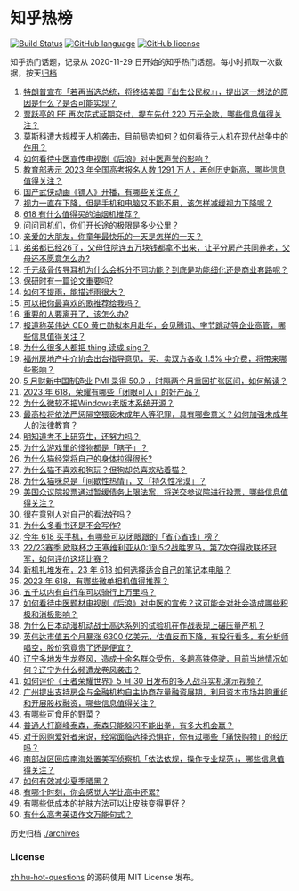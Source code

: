 # 知乎热榜
[![Build Status](https://github.com/ToWeLong/zhihu-hot-questions/workflows/CI/badge.svg)](https://github.com/ToWeLong/zhihu-hot-questions/actions)
[![GitHub language](https://img.shields.io/badge/language-golang-orange.svg)](https://golang.org/)
[![GitHub license](https://img.shields.io/github/license/ToWeLong/zhihu-hot-questions)](https://github.com/ToWeLong/zhihu-hot-questions/blob/main/LICENSE)

知乎热门话题，记录从 2020-11-29 日开始的知乎热门话题。每小时抓取一次数据，按天[归档](./archives)

<!-- BEGIN -->

1. [特朗普宣布「若再当选总统，将终结美国『出生公民权』」，提出这一想法的原因是什么？是否可能实现？](https://www.zhihu.com/question/604042043)
1. [贾跃亭的 FF 再次花式延期交付，提车先付 220 万元全款，哪些信息值得关注？](https://www.zhihu.com/question/604057913)
1. [莫斯科遭大规模无人机袭击，目前局势如何？如何看待无人机在现代战争中的作用？](https://www.zhihu.com/question/604170757)
1. [如何看待中医宣传电视剧《后浪》对中医声誉的影响？](https://www.zhihu.com/question/602238708)
1. [教育部表示 2023 年全国高考报名人数 1291 万人，再创历史新高，哪些信息值得关注？](https://www.zhihu.com/question/604181829)
1. [国产武侠动画《镖人》开播，有哪些关注点？](https://www.zhihu.com/question/604055033)
1. [视力一直在下降，但是手机和电脑又不能不用，该怎样减缓视力下降呢？](https://www.zhihu.com/question/604228361)
1. [618 有什么值得买的油烟机推荐？](https://www.zhihu.com/question/604195674)
1. [问问司机们，你们开长途的极限是多少公里？](https://www.zhihu.com/question/601256527)
1. [亲爱的大朋友，你童年最快乐的一天是怎样的一天？](https://www.zhihu.com/question/603835706)
1. [弟弟都已经26了，父母住院连五万块钱都拿不出来，让平分房产共同养老，父母还不愿意怎么办?](https://www.zhihu.com/question/603629045)
1. [千元级骨传导耳机为什么会拆分不同功能？到底是功能细化还是商业套路呢？](https://www.zhihu.com/question/600200868)
1. [保研时有一篇论文重要吗?](https://www.zhihu.com/question/595882250)
1. [如何不提雨，能描述雨很大？](https://www.zhihu.com/question/603676744)
1. [可以把你最喜欢的歌推荐给我吗？](https://www.zhihu.com/question/604234859)
1. [重要的人要离开了，该怎么办?](https://www.zhihu.com/question/603809143)
1. [报道称英伟达 CEO 黄仁勋拟本月赴华，会见腾讯、字节跳动等企业高管，哪些信息值得关注？](https://www.zhihu.com/question/604175403)
1. [为什么很多人都把 thing 读成 sing？](https://www.zhihu.com/question/592089213)
1. [福州房地产中介协会出台指导意见，买、卖双方各收 1.5% 中介费，将带来哪些影响？](https://www.zhihu.com/question/604212660)
1. [5 月财新中国制造业 PMI 录得 50.9 ，时隔两个月重回扩张区间，如何解读？](https://www.zhihu.com/question/604184178)
1. [2023 年 618，荣耀有哪些「闭眼可入」的好产品？](https://www.zhihu.com/question/604174705)
1. [为什么微软不把Windows老版本系统开源？](https://www.zhihu.com/question/479791391)
1. [最高检将依法严惩隔空猥亵未成年人等犯罪，具有哪些意义？如何加强未成年人的法律教育？](https://www.zhihu.com/question/604031386)
1. [明知道考不上研究生，还努力吗？](https://www.zhihu.com/question/601951196)
1. [为什么游戏里的怪物都是「瞎子」？](https://www.zhihu.com/question/603928800)
1. [为什么猫经常将自己的身体拉得很长?](https://www.zhihu.com/question/588627524)
1. [为什么猫不喜欢和狗玩？但狗却总喜欢粘着猫？](https://www.zhihu.com/question/586930546)
1. [为什么猫咪总是「间歇性热情」，又「持久性冷漠」？](https://www.zhihu.com/question/602806819)
1. [美国众议院投票通过暂缓债务上限法案，将送交参议院进行投票，哪些信息值得关注？](https://www.zhihu.com/question/604181201)
1. [很在意别人对自己的看法好吗？](https://www.zhihu.com/question/603506295)
1. [为什么多看书还是不会写作?](https://www.zhihu.com/question/598833148)
1. [今年 618 买手机，有哪些可以闭眼跟的「省心省钱」榜？](https://www.zhihu.com/question/604001584)
1. [22/23赛季 欧联杯之王塞维利亚从0:1到5:2战胜罗马，第7次夺得欧联杯冠军，如何评价这场比赛？](https://www.zhihu.com/question/604164996)
1. [新机扎堆发布，23 年 618 如何选择适合自己的笔记本电脑？](https://www.zhihu.com/question/604133203)
1. [2023 年 618，有哪些微单相机值得推荐？](https://www.zhihu.com/question/604133278)
1. [五千以内有自行车可以骑行上万里吗？](https://www.zhihu.com/question/602070946)
1. [如何看待中医题材电视剧《后浪》对中医的宣传？这可能会对社会造成哪些积极和消极影响？](https://www.zhihu.com/question/600901972)
1. [为什么日本动漫机动战士高达系列的试验机在作战表现上碾压量产机？](https://www.zhihu.com/question/511979507)
1. [英伟达市值五个月暴涨 6300 亿美元，估值反而下降，有投行看多，有分析师唱空，股价究竟贵了还是便宜？](https://www.zhihu.com/question/604176047)
1. [辽宁多地发生龙卷风，造成十余名群众受伤，多趟高铁停驶，目前当地情况如何？辽宁为什么频遭龙卷风袭击？](https://www.zhihu.com/question/604253484)
1. [如何评价《王者荣耀世界》5 月 30 日发布的多人战斗实机演示视频？](https://www.zhihu.com/question/603940332)
1. [广州提出支持房企与金融机构自主协商存量融资展期，利用资本市场并购重组和开展股权融资，哪些信息值得关注？](https://www.zhihu.com/question/604118435)
1. [有哪些可食用的野菜？](https://www.zhihu.com/question/24260689)
1. [普通人打巅峰泰森，泰森只能躲闪不能出拳，有多大机会赢？](https://www.zhihu.com/question/590109572)
1. [对于网购爱好者来说，经常面临选择恐惧症，你有过哪些「痛快购物」的经历吗？](https://www.zhihu.com/question/604121390)
1. [南部战区回应南海处置美军侦察机「依法依规，操作专业规范」，哪些信息值得关注？](https://www.zhihu.com/question/604177453)
1. [如何有效减少夏季晒黑？](https://www.zhihu.com/question/592175963)
1. [有哪个时刻，你会感觉大学比高中还累?](https://www.zhihu.com/question/603747772)
1. [有哪些低成本的护肤方法可以让皮肤变得更好？](https://www.zhihu.com/question/603928493)
1. [有什么高考英语作文万能句式？](https://www.zhihu.com/question/41566084)

<!-- END -->

历史归档 [./archives](./archives)


### License
[zhihu-hot-questions](https://github.com/towelong/zhihu-hot-questions) 的源码使用 MIT License 发布。